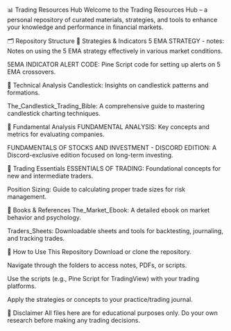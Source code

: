 📊 Trading Resources Hub
Welcome to the Trading Resources Hub – a personal repository of curated materials, strategies, and tools to enhance your knowledge and performance in financial markets.

🗂️ Repository Structure
🔹 Strategies & Indicators
5 EMA STRATEGY - notes: Notes on using the 5 EMA strategy effectively in various market conditions.

5EMA INDICATOR ALERT CODE: Pine Script code for setting up alerts on 5 EMA crossovers.

🔹 Technical Analysis
Candlestick: Insights on candlestick patterns and formations.

The_Candlestick_Trading_Bible: A comprehensive guide to mastering candlestick charting techniques.

🔹 Fundamental Analysis
FUNDAMENTAL ANALYSIS: Key concepts and metrics for evaluating companies.

FUNDAMENTALS OF STOCKS AND INVESTMENT - DISCORD EDITION: A Discord-exclusive edition focused on long-term investing.

🔹 Trading Essentials
ESSENTIALS OF TRADING: Foundational concepts for new and intermediate traders.

Position Sizing: Guide to calculating proper trade sizes for risk management.

🔹 Books & References
The_Market_Ebook: A detailed ebook on market behavior and psychology.

Traders_Sheets: Downloadable sheets and tools for backtesting, journaling, and tracking trades.

🚀 How to Use This Repository
Download or clone the repository.

Navigate through the folders to access notes, PDFs, or scripts.

Use the scripts (e.g., Pine Script for TradingView) with your trading platforms.

Apply the strategies or concepts to your practice/trading journal.

📌 Disclaimer
All files here are for educational purposes only. Do your own research before making any trading decisions.
